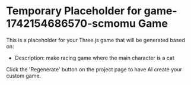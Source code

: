 
# Temporary Placeholder for game-1742154686570-scmomu Game

This is a placeholder for your Three.js game that will be generated based on:
- Description: make racing game where the main character is a cat

Click the 'Regenerate' button on the project page to have AI create your custom game.

